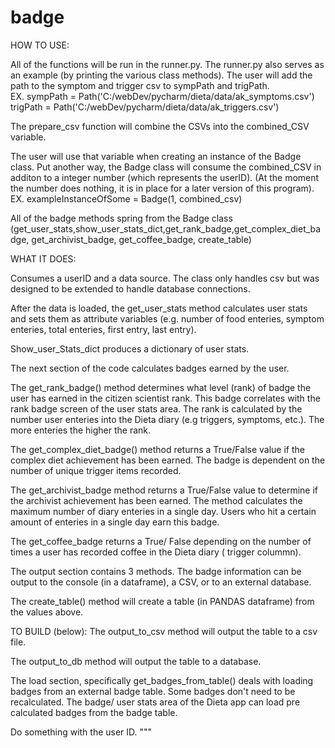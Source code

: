 # badge

HOW TO USE:

All of the functions will be run in the runner.py.  The runner.py also serves as an example (by printing the various class methods).  The user will add the path to the symptom and trigger csv to sympPath and trigPath.  
EX.
sympPath =  Path('C:/webDev/pycharm/dieta/data/ak_symptoms.csv')
trigPath =  Path('C:/webDev/pycharm/dieta/data/ak_triggers.csv')


The prepare_csv function will combine the CSVs into the combined_CSV variable.  

The user will use that variable when creating an instance of the Badge class.  Put another way, the Badge class will consume the combined_CSV in additon to a integer number (which represents the userID).  (At the moment the number does nothing, it is in place for a later version of this program).  
EX.
exampleInstanceOfSome = Badge(1, combined_csv)

All of the badge methods spring from the Badge class (get_user_stats,show_user_stats_dict,get_rank_badge,get_complex_diet_badge, get_archivist_badge, get_coffee_badge, create_table)


WHAT IT DOES:

Consumes a userID and a data source.  The class only handles csv but was designed to be extended to handle database connections.

After the data is loaded, the get_user_stats method calculates user stats and sets them as attribute variables (e.g. number of food enteries, symptom enteries, total enteries, first entry, last entry).

Show_user_Stats_dict produces a dictionary of user stats.

The next section of the code calculates badges earned by the user.

The get_rank_badge() method determines what level (rank) of badge the user has earned in the citizen scientist rank.  This badge correlates with the rank badge screen of the user stats area.  The rank is calculated by the number user enteries into the Dieta diary (e.g triggers, symptoms, etc.).  The more enteries the higher the rank.

The get_complex_diet_badge() method returns a True/False value if the complex diet achievement has been earned.  The badge is dependent on the number of unique trigger items recorded.

The get_archivist_badge method returns a True/False value to determine if the archivist achievement has been earned.  The method calculates the maximum number of diary enteries in a single day.  Users who hit a certain amount of enteries in a single day earn this badge.

The get_coffee_badge returns a True/ False depending on the number of times a user has recorded coffee in the Dieta diary ( trigger colummn).


The output section contains 3 methods.  The badge information can be output to the console (in a dataframe), a CSV, or to an external database.

The create_table() method will create a table (in PANDAS dataframe) from the values above.

TO BUILD (below):
The output_to_csv method will output the table to a csv file.

The output_to_db method will output the table to a database.

The load section, specifically get_badges_from_table() deals with loading badges from an external badge table.  Some badges don't need to be recalculated.  The badge/ user stats area of the Dieta app can load pre calculated badges from the badge table.

Do something with the user ID.
"""
